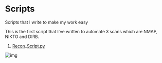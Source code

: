 # Scripts
Scripts that I write to make my work easy

This is the first script that I've written to automate 3 scans which are NMAP, NIKTO and DIRB.
1. [Recon_Script.py](./Recon_Script.py)

![img](https://tryhackme-badges.s3.amazonaws.com/0xNirvana.png)